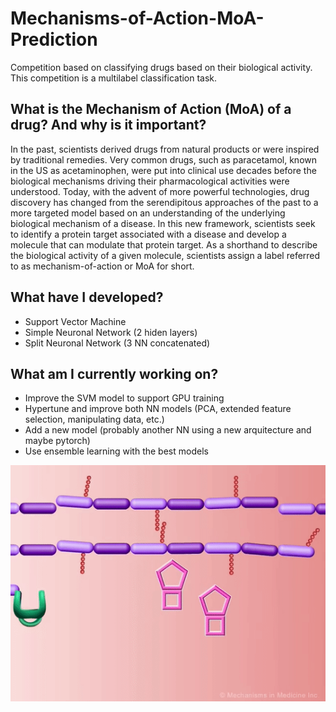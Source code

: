 # Mechanisms-of-Action-MoA-Prediction
Competition based on classifying drugs based on their biological activity. This competition is a multilabel classification task.

## What is the Mechanism of Action (MoA) of a drug? And why is it important?

In the past, scientists derived drugs from natural products or were inspired by traditional remedies. Very common drugs, such as paracetamol, known in the US as acetaminophen, were put into clinical use decades before the biological mechanisms driving their pharmacological activities were understood. Today, with the advent of more powerful technologies, drug discovery has changed from the serendipitous approaches of the past to a more targeted model based on an understanding of the underlying biological mechanism of a disease. In this new framework, scientists seek to identify a protein target associated with a disease and develop a molecule that can modulate that protein target. As a shorthand to describe the biological activity of a given molecule, scientists assign a label referred to as mechanism-of-action or MoA for short.

## What have I developed?
- Support Vector Machine
- Simple Neuronal Network (2 hiden layers)
- Split Neuronal Network (3 NN concatenated)

## What am I currently working on?
- Improve the SVM model to support GPU training
- Hypertune and improve both NN models (PCA, extended feature selection, manipulating data, etc.)
- Add a new model (probably another NN using a new arquitecture and maybe pytorch)
- Use ensemble learning with the best models

![gif](images/AnguishedMemorableArcticduck-size_restricted.gif)
